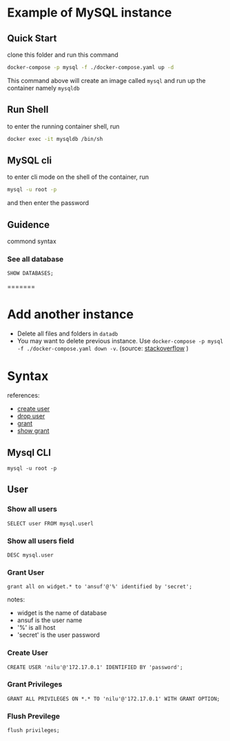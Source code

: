 # Example of MySQL instance

## Quick Start

clone this folder and run this command

```sh
docker-compose -p mysql -f ./docker-compose.yaml up -d
```

This command above will create an image called `mysql` and run up the container namely `mysqldb`

## Run Shell

to enter the running container shell, run

```sh
docker exec -it mysqldb /bin/sh
```

## MySQL cli

to enter cli mode on the shell of the container, run

```sh
mysql -u root -p
```

and then enter the password

## Guidence

commond syntax

### See all database

```sql
SHOW DATABASES;
```
=======
# Add another instance

- Delete all files and folders in `datadb`
- You may want to delete previous instance. Use `docker-compose -p mysql -f ./docker-compose.yaml down -v`. (source: [stackoverflow](https://stackoverflow.com/questions/59838692/mysql-root-password-is-set-but-getting-access-denied-for-user-rootlocalhost) ) 

# Syntax

references:
- [create user](https://dev.mysql.com/doc/refman/5.6/en/create-user.html)
- [drop user](https://dev.mysql.com/doc/refman/5.6/en/drop-user.html)
- [grant](https://dev.mysql.com/doc/refman/8.0/en/grant.html)
- [show grant](https://dev.mysql.com/doc/refman/8.0/en/show-grants.html)

## Mysql CLI

```
mysql -u root -p
```

## User

### Show all users

```
SELECT user FROM mysql.userl
```

### Show all users field

```
DESC mysql.user
```

### Grant User

```
grant all on widget.* to 'ansuf'@'%' identified by 'secret';
```
notes:
- widget is the name of database
- ansuf is the user name
- '%' is all host
- 'secret' is the user password

### Create User 

```
CREATE USER 'nilu'@'172.17.0.1' IDENTIFIED BY 'password';
```

### Grant Privileges

```
GRANT ALL PRIVILEGES ON *.* TO 'nilu'@'172.17.0.1' WITH GRANT OPTION;
```

### Flush Previlege

```
flush privileges;
```